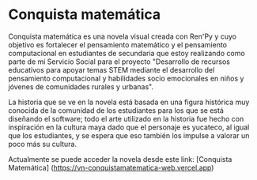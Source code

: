 # Conquista matemática

Conquista matemática es una novela visual creada con Ren'Py y cuyo objetivo es fortalecer el pensamiento matemático y el pensamiento computacional en estudiantes de secundaria que estoy realizando como parte de mi Servicio Social para el proyecto "Desarrollo de recursos educativos para apoyar temas STEM mediante el desarrollo del pensamiento computacional y habilidades socio emocionales en niños y jóvenes de comunidades rurales y urbanas".

La historia que se ve en la novela está basada en una figura histórica muy conocida de la comunidad de los estudiantes para los que se está diseñando el software; todo el arte utilizado en la historia fue hecho con inspiración en la cultura maya dado que el personaje es yucateco, al igual que los estudiantes, y se espera que eso también los impulse a valorar un poco más su cultura.

Actualmente se puede acceder la novela desde este link: [Conquista Matemática] (https://vn-conquistamatematica-web.vercel.app) 
